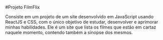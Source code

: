 #Projeto FilmFlix

Consiste em um projeto de um site desenvolvido em JavaScript usando ReactJS e CSS, com o único objetivo de estudar, desenvolver e aprimorar minhas habilidades.
Ele é um site que lista os filmes que estão em cartaz naquele momento, contendo também a sinopse dos mesmos.